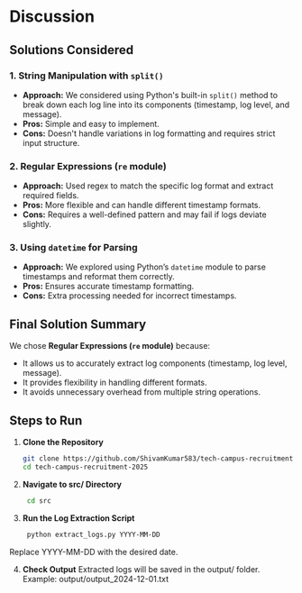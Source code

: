 # Discussion

## Solutions Considered

### 1. String Manipulation with `split()`
- **Approach:** We considered using Python's built-in `split()` method to break down each log line into its components (timestamp, log level, and message).
- **Pros:** Simple and easy to implement.
- **Cons:** Doesn't handle variations in log formatting and requires strict input structure.

### 2. Regular Expressions (`re` module)
- **Approach:** Used regex to match the specific log format and extract required fields.
- **Pros:** More flexible and can handle different timestamp formats.
- **Cons:** Requires a well-defined pattern and may fail if logs deviate slightly.

### 3. Using `datetime` for Parsing
- **Approach:** We explored using Python’s `datetime` module to parse timestamps and reformat them correctly.
- **Pros:** Ensures accurate timestamp formatting.
- **Cons:** Extra processing needed for incorrect timestamps.

## Final Solution Summary

We chose **Regular Expressions (`re` module)** because:  
- It allows us to accurately extract log components (timestamp, log level, message).  
- It provides flexibility in handling different formats.  
- It avoids unnecessary overhead from multiple string operations.  

## Steps to Run

1. **Clone the Repository**  
   ```bash
   git clone https://github.com/ShivamKumar583/tech-campus-recruitment-2025.git
   cd tech-campus-recruitment-2025

2. **Navigate to src/ Directory**
   ```bash
    cd src

3. **Run the Log Extraction Script**
   ```bash 
    python extract_logs.py YYYY-MM-DD
Replace YYYY-MM-DD with the desired date.

4.  **Check Output**
    Extracted logs will be saved in the output/ folder.
    Example: output/output_2024-12-01.txt
